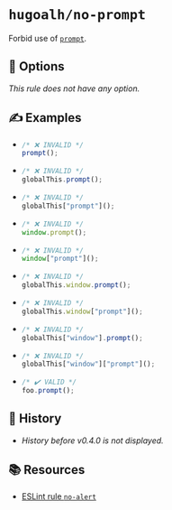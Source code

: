 # `hugoalh/no-prompt`

Forbid use of [`prompt`][ecmascript-prompt].

## 🔧 Options

*This rule does not have any option.*

## ✍️ Examples

- ```ts
  /* ❌ INVALID */
  prompt();
  ```
- ```ts
  /* ❌ INVALID */
  globalThis.prompt();
  ```
- ```ts
  /* ❌ INVALID */
  globalThis["prompt"]();
  ```
- ```ts
  /* ❌ INVALID */
  window.prompt();
  ```
- ```ts
  /* ❌ INVALID */
  window["prompt"]();
  ```
- ```ts
  /* ❌ INVALID */
  globalThis.window.prompt();
  ```
- ```ts
  /* ❌ INVALID */
  globalThis.window["prompt"]();
  ```
- ```ts
  /* ❌ INVALID */
  globalThis["window"].prompt();
  ```
- ```ts
  /* ❌ INVALID */
  globalThis["window"]["prompt"]();
  ```
- ```ts
  /* ✔️ VALID */
  foo.prompt();
  ```

## 📜 History

- *History before v0.4.0 is not displayed.*

## 📚 Resources

- [ESLint rule `no-alert`](https://eslint.org/docs/latest/rules/no-alert)

[ecmascript-prompt]: https://developer.mozilla.org/en-US/docs/Web/API/Window/prompt
